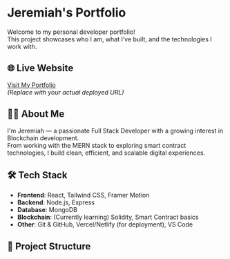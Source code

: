 # Jeremiah's Portfolio

Welcome to my personal developer portfolio!  
This project showcases who I am, what I’ve built, and the technologies I work with.

## 🌐 Live Website

[Visit My Portfolio](https://jeremiah-eight.vercel.app/)  
_(Replace with your actual deployed URL)_

## 👨‍💻 About Me

I'm Jeremiah — a passionate Full Stack Developer with a growing interest in Blockchain development.  
From working with the MERN stack to exploring smart contract technologies, I build clean, efficient, and scalable digital experiences.

## 🛠 Tech Stack

- **Frontend**: React, Tailwind CSS, Framer Motion
- **Backend**: Node.js, Express
- **Database**: MongoDB
- **Blockchain**: (Currently learning) Solidity, Smart Contract basics
- **Other**: Git & GitHub, Vercel/Netlify (for deployment), VS Code

## 📁 Project Structure

